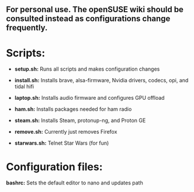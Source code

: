 ## For personal use. The openSUSE wiki should be consulted instead as configurations change frequently.


# Scripts:


* __setup.sh:__ Runs all scripts and makes configuration changes

* __install.sh:__ Installs brave, alsa-firmware, Nvidia drivers, codecs, opi, and tidal hifi

* __laptop.sh:__ Installs audio firmware and configures GPU offload

* __ham.sh:__ Installs packages needed for ham radio

* __steam.sh:__ Installs Steam, protonup-ng, and Proton GE

* __remove.sh:__ Currently just removes Firefox

* __starwars.sh:__ Telnet Star Wars (for fun)


# Configuration files:


__bashrc:__ Sets the default editor to nano and updates path
